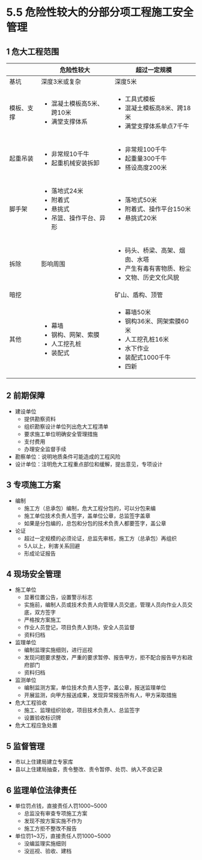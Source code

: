 # 5.5 危险性较大的分部分项工程施工安全管理

## 1 危大工程范围

|       | 危险性较大                                                               | 超过一定规模                                                                                                   |
| ----- | ------------------------------------------------------------------- | -------------------------------------------------------------------------------------------------------- |
| 基坑    | 深度3米或复杂                                                             | 深度5米                                                                                                     |
| 模板、支撑 | <ul><li>混凝土模板高5米、跨10米</li><li>满堂支撑体系</li></ul>                      | <ul><li>工具式模板</li><li>混凝土模板高8米、跨18米</li><li>满堂支撑体系单点7千牛</li></ul>                                        |
| 起重吊装  | <ul><li>非常规10千牛</li><li>起重机械安装拆卸</li></ul>                          | <ul><li>非常规100千牛</li><li>起重量300千牛</li><li>搭设高度200米</li></ul>                                             |
| 脚手架   | <ul><li>落地式24米</li><li>附着式</li><li>悬挑式</li><li>吊篮、操作平台、异形</li></ul> | <ul><li>落地式50米</li><li>附着式、操作平台150米</li><li>悬挑式20米</li></ul>                                             |
| 拆除    | 影响周围                                                                | <ul><li>码头、桥梁、高架、烟囱、水塔</li><li>产生有毒有害物质、粉尘</li><li>文物、历史文化风貌</li></ul>                                   |
| 暗挖    |                                                                     | 矿山、盾构、顶管                                                                                                 |
| 其他    | <ul><li>幕墙</li><li>钢构、网架、索膜</li><li>人工挖孔桩</li><li>装配式</li></ul>     | <ul><li>幕墙50米</li><li>钢构36米、网架索膜60米</li><li>人工挖孔桩16米</li><li>水下作业</li><li>装配式1000千牛</li><li>四新</li></ul> |

## 2 前期保障

* 建设单位
  * 提供勘察资料
  * 组织勘察设计单位列出危大工程清单
  * 要求施工单位明确安全管理措施
  * 支付费用
  * 办理安全监督手续
* 勘察单位：说明地质条件可能造成的工程风险
* 设计单位：注明危大工程重点部位和缓解，提出意见，专项设计

## 3 专项施工方案

* 编制
  * 施工方（总承包）编制，危大工程分包的，可以分包来编
  * 施工单位技术负责人签字，盖单位公章，总监签字盖章
  * 如果是分包编的，总包和分包的技术负责人都要签字，盖公章
* 论证
  * 超过一定规模的必须论证，总监先审核，施工方（总承包）再组织
  * 5人以上，利害关系回避
  * 形成论证报告

## 4 现场安全管理

* 施工单位
  * 显著位置公告，设置警示标志
  * 实施前，编制人员或技术负责人向管理人员交底，管理人员向作业人员交底，双方签字
  * 严格按方案施工
  * 作业人员登记，项目负责人到场，安全人员监督
  * 资料归档
* 监理单位
  * 编制监理实施细则，进行巡视
  * 发现问题要求整改，严重的要求暂停、报告甲方，拒不配合报告甲方和政府部门
  * 资料归档
* 监测单位
  * 编制监测方案，单位技术负责人签字，盖公章，报送监理单位
  * 开展监测，向甲方报送成果，发现异常报告所有人，甲方采取措施
* 危大工程验收
  * 施工、监理组织验收，项目技术负责人、总监签字
  * 设置验收标识牌
* 危大工程应急处置

## 5 监督管理

* 市以上住建局建立专家库
* 县以上住建局抽查，责令整改、责令暂停、处罚、纳入不良记录

## 6 监理单位法律责任

* 单位罚点钱，直接责任人罚1000\~5000
  * 总监没有审查专项施工方案
  * 发现不按方案实施不作为
  * 施工方拒不整改不报告
* 单位罚1\~3万，直接责任人罚1000\~5000
  * 没编监理实施细则
  * 没巡视、验收、建档
